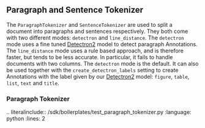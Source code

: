 ## Paragraph and Sentence Tokenizer

The `ParagraphTokenizer` and `SentenceTokenizer` are used to split a document into paragraphs and sentences 
respectively. They both come with two different modes: `detectron` and `line_distance`. The `detectron` mode uses a 
fine tuned [Detectron2](https://github.com/facebookresearch/detectron2) model to detect paragraph Annotations. The 
`line_distance` mode uses a rule based approach, and is therefore faster, but tends to be less accurate. In particular, 
it fails to handle documents with two columns. The `detectron` mode is the default. It can also be used together with 
the `create_detectron_labels` setting to create Annotations with the label given by our [Detectron2](https://github.com/facebookresearch/detectron2) model: 
`figure`, `table`, `list`, `text` and `title`.

### Paragraph Tokenizer

.. literalinclude:: /sdk/boilerplates/test_paragraph_tokenizer.py
   :language: python
   :lines: 2
